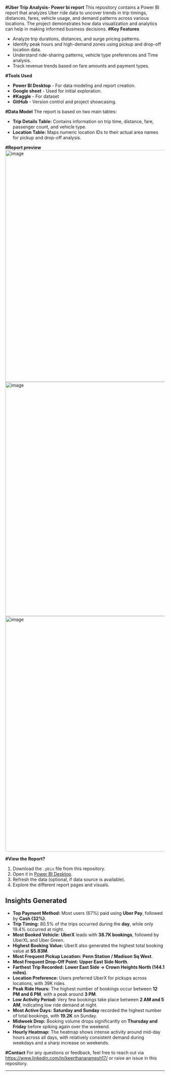 **#Uber Trip Analysis- Power bi report**
This repository contains a Power BI report that analyzes Uber ride data to uncover trends in trip timings, distances, fares, vehicle usage, and demand patterns across various locations. The project demonstrates how data visualization and analytics can help in making informed business decisions.
**#Key Features**
- Analyze trip durations, distances, and surge pricing patterns.
- Identify peak hours and high-demand zones using pickup and drop-off location data.
- Understand ride-sharing patterns, vehicle type preferences and Time analysis.
- Track revenue trends based on fare amounts and payment types.
  
**#Tools Used**
- **Power BI Desktop** - For data modeling and report creation.
- **Google sheet** - Used for initial exploration.
- **#Kaggle** - For dataset 
- **GitHub** - Version control and project showcasing.
  
 **#Data Model**
The report is based on two main tables:
- **Trip Details Table:** Contains information on trip time, distance, fare, passenger count, and vehicle type.
- **Location Table:** Maps numeric location IDs to their actual area names for pickup and drop-off analysis.
  
**#Report preview**
<img width="1310" height="729" alt="image" src="https://github.com/user-attachments/assets/0a4f7790-ef3d-4f52-9900-4d30ad29b6cb" />
<img width="1311" height="737" alt="image" src="https://github.com/user-attachments/assets/554bd5d2-3b81-4893-a82e-34bd6ef838dd" />
<img width="1309" height="741" alt="image" src="https://github.com/user-attachments/assets/03b2dbd6-0011-4b76-9a90-60fe147ae7e5" />

**#View the Report?**
1. Download the `.pbix` file from this repository.
2. Open it in [Power BI Desktop](https://powerbi.microsoft.com/en-us/desktop/).
3. Refresh the data (optional, if data source is available).
4. Explore the different report pages and visuals.

## Insights Generated
- **Top Payment Method:** Most users (67%) paid using **Uber Pay**, followed by **Cash (32%)**.
- **Trip Timing:** 80.5% of the trips occurred during the **day**, while only 19.4% occurred at night.
- **Most Booked Vehicle:** **UberX** leads with **38.7K bookings**, followed by UberXL and Uber Green.
- **Highest Booking Value:** UberX also generated the highest total booking value at **$5.83M**.
- **Most Frequent Pickup Location:** **Penn Station / Madison Sq West**.
- **Most Frequent Drop-Off Point:** **Upper East Side North**.
- **Farthest Trip Recorded:** **Lower East Side → Crown Heights North (144.1 miles)**.
- **Location Preference:** Users preferred UberX for pickups across locations, with 39K rides.
- **Peak Ride Hours:** The highest number of bookings occur between **12 PM and 6 PM**, with a peak around **3 PM**.
- **Low Activity Period:** Very few bookings take place between **2 AM and 5 AM**, indicating low ride demand at night.
- **Most Active Days:** **Saturday and Sunday** recorded the highest number of total bookings, with **19.2K** on Sunday.
- **Midweek Drop:** Booking volume drops significantly on **Thursday and Friday** before spiking again over the weekend.
- **Hourly Heatmap:** The heatmap shows intense activity around mid-day hours across all days, with relatively consistent demand during weekdays and a sharp increase on weekends.

**#Contact**
For any questions or feedback, feel free to reach out via https://www.linkedin.com/in/keerthanaramesh17/ or raise an issue in this repository.

---






